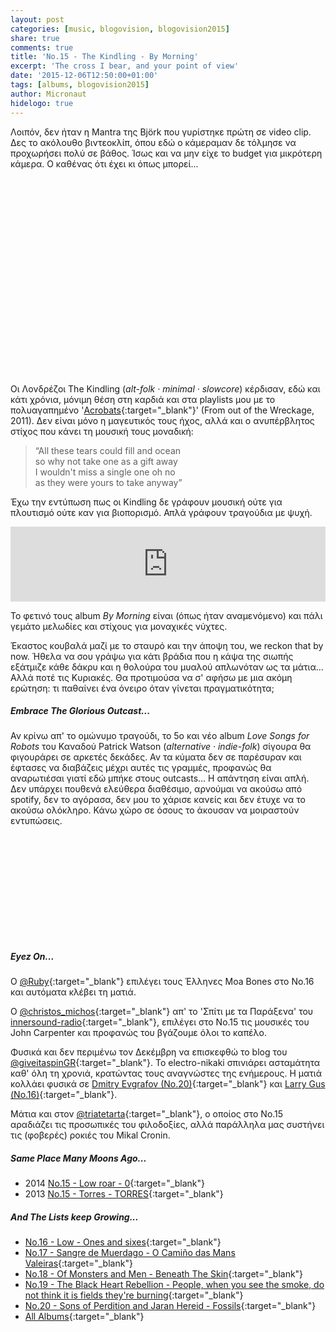 ```yaml
---
layout: post
categories: [music, blogovision, blogovision2015]
share: true
comments: true
title: 'No.15 - The Kindling - By Morning'
excerpt: 'The cross I bear, and your point of view'
date: '2015-12-06T12:50:00+01:00'
tags: [albums, blogovision2015]
author: Micronaut
hidelogo: true
---
```

Λοιπόν, δεν ήταν η Μantra της Björk που γυρίστηκε πρώτη σε video clip. Δες το ακόλουθο βιντεοκλίπ, όπου εδώ ο κάμεραμαν δε τόλμησε να προχωρήσει πολύ σε βάθος. Ίσως και να μην είχε το budget για μικρότερη κάμερα. Ο καθένας ότι έχει κι όπως μπορεί...

<iframe class="invisible center" width="80%" height="315" src="about:blank" data-src="https://www.youtube.com/embed/Q0VRAiMhW8w" frameborder="0" allowfullscreen></iframe>

Οι Λονδρέζοι The Kindling (*alt-folk · minimal · slowcore*) κέρδισαν, εδώ και κάτι χρόνια, μόνιμη θέση στη καρδιά και στα playlists μου με το πολυαγαπημένο '[Acrobats](https://thekindling.bandcamp.com/track/acrobats){:target="_blank"}' (From out of the Wreckage, 2011). Δεν είναι μόνο η μαγευτικός τους ήχος, αλλά και ο ανυπέρβλητος στίχος που κάνει τη μουσική τους μοναδική:

>&ldquo;All these tears could fill and ocean<br/>
>so why not take one as a gift away<br/>
>I wouldn't miss a single one oh no<br/>
>as they were yours to take anyway&rdquo;

Έχω την εντύπωση πως οι Kindling δε γράφουν μουσική ούτε για πλουτισμό ούτε καν για βιοπορισμό. Απλά γράφουν τραγούδια με ψυχή.

<iframe style="border: 0; width: 100%; height: 120px;" src="https://bandcamp.com/EmbeddedPlayer/album=4175387817/size=large/bgcol=ffffff/linkcol=0687f5/tracklist=false/artwork=small/track=1485495744/transparent=true/" seamless><a href="http://thekindling.bandcamp.com/album/by-morning">By Morning by The Kindling</a></iframe>

Το φετινό τους album *By Morning* είναι (όπως ήταν αναμενόμενο) και πάλι γεμάτο μελωδίες και στίχους για μοναχικές νύχτες.

Έκαστος κουβαλά μαζί με το σταυρό και την άποψη του, we reckon that by now. Ήθελα να σου γράψω για κάτι βράδια που η κάψα της σιωπής εξάτμιζε κάθε δάκρυ και η θολούρα του μυαλού απλωνόταν ως τα μάτια... Αλλά ποτέ τις Κυριακές. Θα προτιμούσα να σ' αφήσω με μια ακόμη ερώτηση: τι παθαίνει ένα όνειρο όταν γίνεται πραγματικότητα;

<div class="text-divider"></div>

##### Embrace The Glorious Outcast...

Αν κρίνω απ' το ομώνυμο τραγούδι, το 5ο και νέο album *Love Songs for Robots* του Καναδού Patrick Watson (*alternative · indie-folk*) σίγουρα θα φιγουράρει σε αρκετές δεκάδες. Αν τα κύματα δεν σε παρέσυραν και έφτασες να διαβάζεις μέχρι αυτές τις γραμμές, προφανώς θα αναρωτιέσαι γιατί εδώ μπήκε στους outcasts... Η απάντηση είναι απλή. Δεν υπάρχει πουθενά ελεύθερα διαθέσιμο, αρνούμαι να ακούσω από spotify, δεν το αγόρασα, δεν μου το χάρισε κανείς και δεν έτυχε να το ακούσω ολόκληρο.  Κάνω χώρο σε όσους το άκουσαν να μοιραστούν εντυπώσεις. 
 
<div class="invisible">
<figure class="center">
	<iframe width="100%" height="166" scrolling="no" frameborder="no" src="about:blank" data-src="https://w.soundcloud.com/player/?url=https%3A//api.soundcloud.com/tracks/192514623&amp;color=ff5500&amp;auto_play=false&amp;hide_related=false&amp;show_comments=true&amp;show_user=true&amp;show_reposts=false"></iframe>
</figure>
</div>

<div class="text-divider"></div>

##### <i class="fa fa-hand-o-right"></i> Eyez Οn...

Ο [‏@Ruby](http://musiccomma.blogspot.nl/2015/12/rubys-16-moa-bones-spun.html){:target="_blank"} επιλέγει τους Έλληνες Moa Bones στο Νο.16 και αυτόματα κλέβει τη ματιά.

O [@christos_michos](http://tospitimetaparaxena.blogspot.nl/2015/12/after-fall-100-albums-of-2105-15-lost.html){:target="_blank"} απ' το 'Σπίτι με τα Παράξενα' του [innersound-radio](http://innersound-radio.com/){:target="_blank"}, επιλέγει στο Νο.15 τις μουσικές του John Carpenter και προφανώς του βγάζουμε όλοι το καπέλο.

Φυσικά και δεν περιμένω τον Δεκέμβρη να επισκεφθώ το blog του [@giveitaspinGR](https://twitter.com/giveitaspinGR){:target="_blank"}. Το electro-nikaki σπινιάρει ασταμάτητα καθ' όλη τη χρονιά, κρατώντας τους αναγνώστες της ενήμερους.  Η ματιά κολλάει φυσικά σε [Dmitry Evgrafov (No.20)](http://www.giveitaspin.gr/2015/12/20-dmitry-evgrafov-collage-130701-fat.html){:target="_blank"} και [Larry Gus (Νο.16)](http://www.giveitaspin.gr/2015/12/16-larry-gus-i-need-new-eyes-dfa-records.html){:target="_blank"}. 

Μάτια και στον [@triatetarta](https://triatetarta.wordpress.com/2015/12/06/%CE%B4%CE%B5%CE%BA%CE%B1%CF%80%CE%AD%CE%BD%CF%84%CE%B5-%CE%B8%CE%B1-%CE%AD%CF%87%CE%B5%CF%84%CE%B5-10s-%CE%B1%CE%BB%CE%BB%CE%AC-%CE%B8%CE%B1-%CE%B5%CE%AF%CE%BD%CE%B1%CE%B9-%CF%83%CE%B1%CE%BD-%CE%BD/){:target="_blank"}, ο οποίος στο Νο.15 αραδιάζει τις προσωπικές του φιλοδοξίες, αλλά παράλληλα μας συστήνει τις (φοβερές) ροκιές του Mikal Cronin.

##### <i class="fa fa-hand-o-right"></i> Same Place Many Moons Ago...

* 2014 [No.15 - Low roar - 0](/music/blogovision/blogovision2014/blogovision2014-no15/){:target="_blank"}
* 2013 [No.15 - Torres - TORRES](/music/blogovision/blogovision2013/blogovision2013-no15/){:target="_blank"}

##### <i class="fa fa-hand-o-right"></i> And The Lists keep Growing...

* [No.16 - Low - Ones and sixes](/music/blogovision/blogovision2015/blogovision2015-no16/){:target="_blank"}
* [No.17 - Sangre de Muerdago - O Camiño das Mans Valeiras](/music/blogovision/blogovision2015/blogovision2015-no17/){:target="_blank"}
* [No.18 - Of Monsters and Men - Beneath The Skin](/music/blogovision/blogovision2015/blogovision2015-no18/){:target="_blank"}
* [No.19 - The Black Heart Rebellion - People, when you see the smoke, do not think it is fields they're burning](/music/blogovision/blogovision2015/blogovision2015-no19/){:target="_blank"}
* [No.20 - Sons of Perdition and Jaran Hereid - Fossils](/music/blogovision/blogovision2015/blogovision2015-no20/){:target="_blank"}
* [All Albums](/music/new-albums-2015/){:target="_blank"}